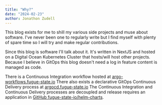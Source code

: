 ```yaml
---
title: "Why?"
date: "2024-02-23"
author: Jonathon Zudell
---
```

This blog exists for me to shill my various side projects and muse about software. I've never been one to regularly write but I find myself with plenty of spare time so I will try and make regular contributions. 

Since this blog is software I'll talk about it. It's written in NextJS and hosted on a Digital Ocean Kubernetes Cluster that hosts/will host other projects. Because I believe in GitOps this blog doesn't need a log in feature content is managed as code.

There is a Continuous Integration workflow hosted at [argo-workflows.fugue-state.io](https://argo-workflows.fugue-state.io) There also exists a declarative GitOps Continuous Delivery process at [argocd.fugue-state.io](https://argocd.fugue-state.io) The Continuous Integration and Continuous Delivery processes are decoupled and release requires an application in [GitHub fugue-state-io/helm-charts](https://github.com/fugue-state-io/helm-charts).